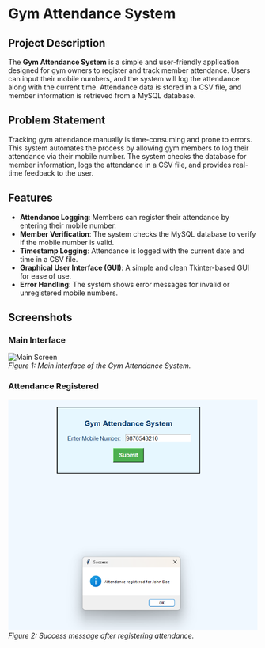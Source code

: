 # Gym Attendance System

## Project Description
The **Gym Attendance System** is a simple and user-friendly application designed for gym owners to register and track member attendance. Users can input their mobile numbers, and the system will log the attendance along with the current time. Attendance data is stored in a CSV file, and member information is retrieved from a MySQL database.

## Problem Statement
Tracking gym attendance manually is time-consuming and prone to errors. This system automates the process by allowing gym members to log their attendance via their mobile number. The system checks the database for member information, logs the attendance in a CSV file, and provides real-time feedback to the user.

## Features
- **Attendance Logging**: Members can register their attendance by entering their mobile number.
- **Member Verification**: The system checks the MySQL database to verify if the mobile number is valid.
- **Timestamp Logging**: Attendance is logged with the current date and time in a CSV file.
- **Graphical User Interface (GUI)**: A simple and clean Tkinter-based GUI for ease of use.
- **Error Handling**: The system shows error messages for invalid or unregistered mobile numbers.

## Screenshots

### Main Interface
![Main Screen](path_to_screenshot1.png)  
*Figure 1: Main interface of the Gym Attendance System.*

### Attendance Registered
![Attendance Registered](Screenshot%202024-09-12%20174542.png)  
*Figure 2: Success message after registering attendance.*
